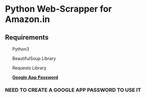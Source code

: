 <h1>Python Web-Scrapper for Amazon.in</h1>

<h2>Requirements</h2>
		<ol>Python3</ol>
		<ol>BeautifulSoup Library</ol>
		<ol>Requests Library</ol>
		<ol><a href="https://support.google.com/accounts/answer/185833?hl=en"><b>Google App Password</b></a></ol>


<h3><b>NEED TO CREATE A GOOGLE APP PASSWORD TO USE IT</b></h3>

